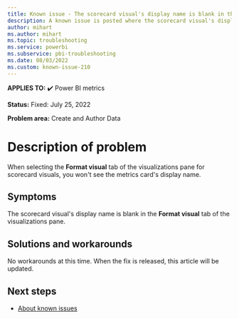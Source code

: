 ```yaml
---
title: Known issue - The scorecard visual's display name is blank in the visualizations pane
description: A known issue is posted where the scorecard visual's display name is blank in the **Format visual** tab of the visualizations pane.
author: mihart
ms.author: mihart
ms.topic: troubleshooting  
ms.service: powerbi
ms.subservice: pbi-troubleshooting
ms.date: 08/03/2022
ms.custom: known-issue-210
---
```


**APPLIES TO:** ✔️ Power BI metrics

**Status:** Fixed: July 25, 2022

**Problem area:** Create and Author Data

# Description of problem

When selecting the **Format visual** tab of the visualizations pane for scorecard visuals, you won't see the metrics card's display name.

## Symptoms

The scorecard visual's display name is blank in the **Format visual** tab of the visualizations pane.

## Solutions and workarounds

No workarounds at this time.  When the fix is released, this article will be updated.

## Next steps

- [About known issues](power-bi-known-issues.md)
